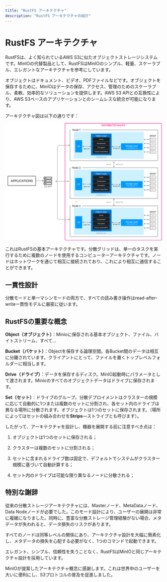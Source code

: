 ```yaml
---
title: "RustFS アーキテクチャ"
description: "RustFS アーキテクチャの紹介"
---
```


# RustFS アーキテクチャ

RustFSは、よく知られているAWS S3に似たオブジェクトストレージシステムです。MinIOの代替製品として、RustFSはMinIOのシンプル、軽量、スケーラブル、エレガントなアーキテクチャを参考にしています。

オブジェクトはドキュメント、ビデオ、PDFファイルなどです。オブジェクトを保存するために、MinIOはデータの保存、アクセス、管理のためのスケーラブル、柔軟、効率的なソリューションを提供します。AWS S3 APIとの互換性により、AWS S3ベースのアプリケーションとのシームレスな統合が可能になります。

アーキテクチャ図は以下の通りです：

![RustFS アーキテクチャ図](./images/s2-1.png)

これはRustFSの基本アーキテクチャです。分散グリッドは、単一のタスクを実行するために複数のノードを使用するコンピューターアーキテクチャです。ノードはネットワークを通じて相互に接続されており、これにより相互に通信することができます。

## 一貫性設計

分散モードと単一マシンモードの両方で、すべての読み書き操作はread-after-write一貫性モデルに厳密に従います。

## RustFSの重要な概念

**Object（オブジェクト）**：Minioに保存される基本オブジェクト、ファイル、バイトストリーム、すべて...

**Bucket（バケット）**：Objectを保存する論理空間。各Bucket間のデータは相互に分離されています。クライアントにとって、ファイルを置くトップレベルフォルダーに相当します。

**Drive（ドライブ）**：データを保存するディスク。MinIO起動時にパラメータとして渡されます。Minioのすべてのオブジェクトデータはドライブに保存されます。

**Set（セット）**：ドライブのグループ。分散デプロイメントはクラスターの規模に応じて自動的に1つまたは複数のセットに分割され、各セット内のドライブは異なる場所に分散されます。オブジェクトは1つのセットに保存されます。（場所によってはセットの組み合わせを**Strips**—ストライプとも呼びます）。

したがって、アーキテクチャを設計し、機器を展開する前に注意すべき点は：

1. オブジェクトは1つのセットに保存される；

2. クラスターは複数のセットに分割される；

3. セットに含まれるドライブ数は固定で、デフォルトでシステムがクラスター規模に基づいて自動計算する；

4. セット内のドライブは可能な限り異なるノードに分散される；

## 特別な謝辞

従来の分散ストレージアーキテクチャには、Masterノード、MetaDataノード、Data Nodeノードが必要でした。このモード設計により、ユーザーの展開は非常に複雑になりました。同時に、豊富な分散ストレージ管理経験がない場合、メタデータが失われると、データ損失のリスクがあります。

すべてのノードは同等レベルの関係にあり、アーキテクチャ設計を大幅に簡素化し、メタデータの損失を心配する必要がなく、1つのコマンドで起動できます。

エレガント、シンプル、信頼性を失うことなく、RustFSはMinIOと同じアーキテクチャ設計を採用しています。

MinIOが提案したアーキテクチャ概念に感謝します。これは世界中のユーザーを大いに便利にし、S3プロトコルの普及を促進しました。